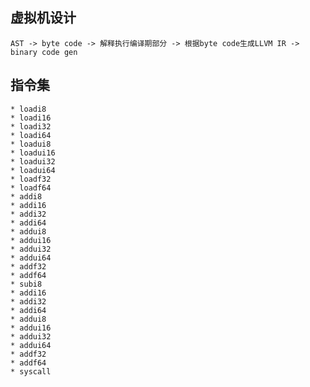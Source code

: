 
## 虚拟机设计
    AST -> byte code -> 解释执行编译期部分 -> 根据byte code生成LLVM IR -> binary code gen

## 指令集
    * loadi8
    * loadi16
    * loadi32
    * loadi64
    * loadui8
    * loadui16
    * loadui32
    * loadui64
    * loadf32
    * loadf64
    * addi8
    * addi16
    * addi32
    * addi64
    * addui8
    * addui16
    * addui32
    * addui64
    * addf32
    * addf64
    * subi8
    * addi16
    * addi32
    * addi64
    * addui8
    * addui16
    * addui32
    * addui64
    * addf32
    * addf64
    * syscall
    
    
    
    